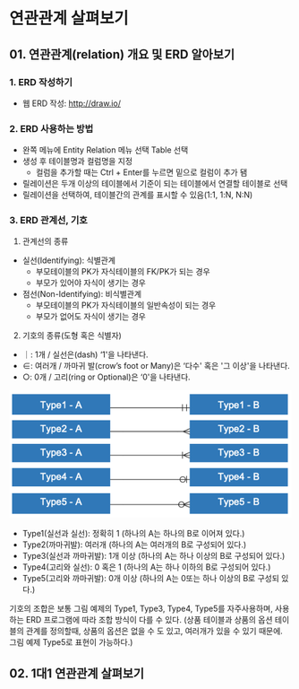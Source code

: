 # 연관관계 살펴보기

## 01. 연관관계(relation) 개요 및 ERD 알아보기

### 1. ERD 작성하기
* 웹 ERD 작성: http://draw.io/

### 2. ERD 사용하는 방법
* 완쪽 메뉴에 Entity Relation 메뉴 선택 Table 선택
* 생성 후 테이블명과 컬럼명을 지정
    * 컬럼을 추가할 때는 Ctrl + Enter를 누르면 밑으로 컬럼이 추가 됌
* 릴레이션은 두개 이상의 테이블에서 기준이 되는 테이블에서 연결할 테이블로 선택
* 릴레이션을 선택하여, 테이블간의 관계를 표시할 수 있음(1:1, 1:N, N:N)

### 3. ERD 관계선, 기호
1. 관계선의 종류
* 실선(Identifying): 식별관계
    * 부모테이블의 PK가 자식테이블의 FK/PK가 되는 경우
    * 부모가 있어야 자식이 생기는 경우
* 점선(Non-Identifying): 비식별관계
    * 부모테이블의 PK가 자식테이블의 일반속성이 되는 경우
    * 부모가 없어도 자식이 생기는 경우
2. 기호의 종류(도형 혹은 식별자)
* ｜: 1개 / 실선은(dash) ‘1'을 나타낸다.
* ∈: 여러개 / 까마귀 발(crow’s foot or Many)은 ‘다수' 혹은 '그 이상'을 나타낸다.
* ○: 0개 / 고리(ring or Optional)은 ‘0'을 나타낸다.

![aaa](./img/er01.png)
* Type1(실선과 실선): 정확히 1 (하나의 A는 하나의 B로 이어져 있다.)
* Type2(까마귀발): 여러개 (하나의 A는 여러개의 B로 구성되어 있다.)
* Type3(실선과 까마귀발): 1개 이상 (하나의 A는 하나 이상의 B로 구성되어 있다.)
* Type4(고리와 실선): 0 혹은 1 (하나의 A는 하나 이하의 B로 구성되어 있다.)
* Type5(고리와 까마귀발): 0개 이상 (하나의 A는 0또는 하나 이상의 B로 구성되 있다.)

기호의 조합은 보통 그림 예제의 Type1, Type3, Type4, Type5를 자주사용하며, 사용하는 ERD 프로그램에 따라 조합 방식이 다를 수 있다.
(상품 테이블과 상품의 옵션 테이블의 관계를 정의할때, 상품의 옵션은 없을 수 도 있고, 여러개가 있을 수 있기 때문에. 그림 예제 Type5로 표현이 가능하다.)

## 02. 1대1 연관관계 살펴보기

